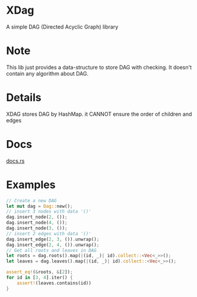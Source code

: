 # XDag
A simple DAG (Directed Acyclic Graph) library
# Note
This lib just provides a data-structure to store DAG with checking.
It doesn't contain any algorithm about DAG.
# Details
XDAG stores DAG by HashMap. it CANNOT ensure the order of children and edges
# Docs
[docs.rs](https://docs.rs/xdag/)
# Examples
```Rust
// Create a new DAG
let mut dag = Dag::new();
// insert 3 nodes with data '()'
dag.insert_node(2, ());
dag.insert_node(4, ());
dag.insert_node(3, ());
// insert 2 edges with data '()'
dag.insert_edge(2, 3, ()).unwrap();
dag.insert_edge(2, 4, ()).unwrap();
// Get all roots and leaves in DAG
let roots = dag.roots().map(|(id, _)| id).collect::<Vec<_>>();
let leaves = dag.leaves().map(|(id, _)| id).collect::<Vec<_>>();

assert_eq!(&roots, &[2]);
for id in [3, 4].iter() {
    assert!(leaves.contains(id))
}
```
